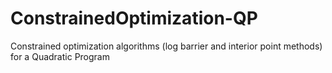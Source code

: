 # ConstrainedOptimization-QP
Constrained optimization algorithms (log barrier and interior point methods) for a Quadratic Program
